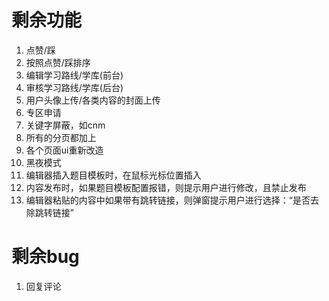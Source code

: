 # 剩余功能

1. 点赞/踩
2. 按照点赞/踩排序
3. 编辑学习路线/学库(前台)
4. 审核学习路线/学库(后台)
5. 用户头像上传/各类内容的封面上传
6. 专区申请
7. 关键字屏蔽，如cnm
8. 所有的分页都加上
9. 各个页面ui重新改造
10. 黑夜模式
11. 编辑器插入题目模板时，在鼠标光标位置插入
12. 内容发布时，如果题目模板配置报错，则提示用户进行修改，且禁止发布
13. 编辑器粘贴的内容中如果带有跳转链接，则弹窗提示用户进行选择：“是否去除跳转链接”

# 剩余bug

1. 回复评论
